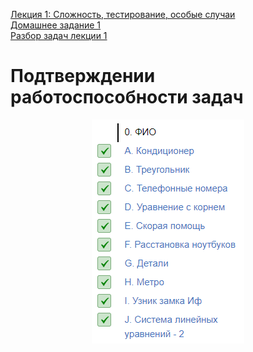 [Лекция 1: Сложность, тестирование, особые случаи](https://youtu.be/QLhqYNsPIVo)  
[Домашнее задание 1](https://contest.yandex.ru/contest/27393/enter/)  
[Разбор задач лекции 1](https://youtu.be/mdJdB7On4AM)  

# Подтверждении работоспособности задач

<div align="center">
  <img src="/Тренировки%20по%20алгоритмам%201.0%20от%20Яндекса/.github/Подтверждение%20работоспособности%20решений%20занятие%201.PNG" alt="Подтверждение работоспособности">
</div>
